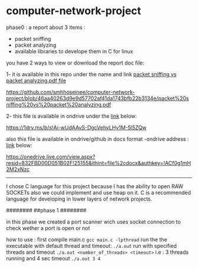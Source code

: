 # computer-network-project

phase0 : 
a report about 3 items :
- packet sniffing
- packet analyzing
- available libraries to develope them in C for linux

you have  2  ways to view or download the report doc file:

1- it is available in this repo under the name and link  [packet sniffing vs packet analyzing.pdf file](https://github.com/smhhoseinee/computer-network-project/blob/46aa40263d9e9d57702af41da1743bfb22b3134e/packet%20sniffing%20vs%20packet%20analyzing.pdf) 

https://github.com/smhhoseinee/computer-network-project/blob/46aa40263d9e9d57702af41da1743bfb22b3134e/packet%20sniffing%20vs%20packet%20analyzing.pdf



2- this file is available in ondrive under the  [link](https://1drv.ms/b/s!Ai-wUdAAvS-DgcVehvLHy1M-5l5ZQw) below: 

https://1drv.ms/b/s!Ai-wUdAAvS-DgcVehvLHy1M-5l5ZQw


also this file is available in ondrive/github in docs format -ondrive address :   [link](https://onedrive.live.com/view.aspx?resid=832FBD00D051B02F!25155&ithint=file%2cdocx&authkey=!ACf0g1mH2M2xNzc) below: 

https://onedrive.live.com/view.aspx?resid=832FBD00D051B02F!25155&ithint=file%2cdocx&authkey=!ACf0g1mH2M2xNzc


---

I chose C language for this project because I has the ability to open RAW SOCKETs also we could implement and use heap on it.
C is a recommended language for developing in lower layers of network projects.


########
##phase 1
########

in this phase we created a port scanner wich uses socket connection to check wether a port is open or not

how to use : 
first compile main.c
`` gcc main.c -lpthread ``
run the the executable with default thread and timeout:
`` ./a.out ``
run with specified threads and timeout
`` ./a.out <number_of_threads> <timeout> ``
i.e : 3 threads running and 4 sec timeout 
`` ./a.out 3 4 ``

